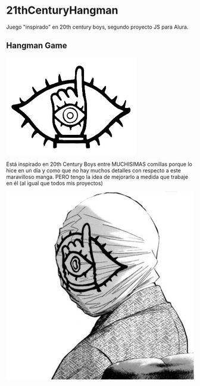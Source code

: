 # 21thCenturyHangman
Juego "inspirado" en 20th century boys, segundo proyecto JS para Alura.

## Hangman Game

<img src="ico.webp">

Está inspirado en 20th Century Boys entre MUCHISIMAS comillas porque lo hice en un día y como que no hay muchos detalles con respecto a este maravilloso manga. PERO tengo la idea de mejorarlo a medida que trabaje en él (al igual que todos mis proyectos)

<img style="text-align:center;" src="amigo.jpg">